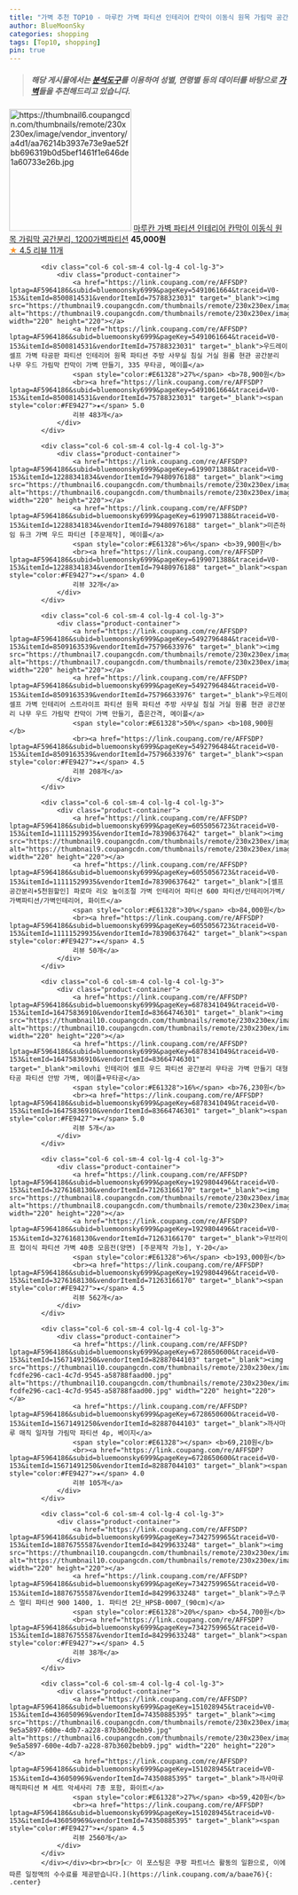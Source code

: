 ```yaml
---
title: "가벽 추천 TOP10 - 마루칸 가벽 파티션 인테리어 칸막이 이동식 원목 가림막 공간분리, 1200가벽파티션"
author: BlueMoonSky
categories: shopping
tags: [Top10, shopping]
pin: true
---
```


> ##### 해당 게시물에서는 [**분석도구**](https://itemscout.io/)를 이용하여 **성별**, **연령별** 등의 데이터를 바탕으로 [**가벽**](https://link.coupang.com/a/baae76)들을 추천해드리고 있습니다.
<div class="container"><div class="row">
            <div class="col-6 col-sm-4 col-lg-4 col-lg-3">
                <div class="product-container">
                    <a href="https://link.coupang.com/re/AFFSDP?lptag=AF5964186&subid=bluemoonsky6999&pageKey=6135289738&traceid=V0-153&itemId=11728164375&vendorItemId=79002210611" target="_blank"><img src="https://thumbnail6.coupangcdn.com/thumbnails/remote/230x230ex/image/vendor_inventory/a4d1/aa76214b3937e73e9ae52fbb696319b0d5bef1461f1e646de1a60733e26b.jpg" alt="https://thumbnail6.coupangcdn.com/thumbnails/remote/230x230ex/image/vendor_inventory/a4d1/aa76214b3937e73e9ae52fbb696319b0d5bef1461f1e646de1a60733e26b.jpg" width="220" height="220"></a>
                    <a href="https://link.coupang.com/re/AFFSDP?lptag=AF5964186&subid=bluemoonsky6999&pageKey=6135289738&traceid=V0-153&itemId=11728164375&vendorItemId=79002210611" target="_blank">마루칸 가벽 파티션 인테리어 칸막이 이동식 원목 가림막 공간분리, 1200가벽파티션</a>
                    <span style="color:#E61328"></span> <b>45,000원</b>
                    <br><a href="https://link.coupang.com/re/AFFSDP?lptag=AF5964186&subid=bluemoonsky6999&pageKey=6135289738&traceid=V0-153&itemId=11728164375&vendorItemId=79002210611" target="_blank"><span style="color:#FE9427">★</span> 4.5
                    리뷰 11개</a>
                </div>
            </div>
            
            <div class="col-6 col-sm-4 col-lg-4 col-lg-3">
                <div class="product-container">
                    <a href="https://link.coupang.com/re/AFFSDP?lptag=AF5964186&subid=bluemoonsky6999&pageKey=5491061664&traceid=V0-153&itemId=8500814531&vendorItemId=75788323031" target="_blank"><img src="https://thumbnail9.coupangcdn.com/thumbnails/remote/230x230ex/image/vendor_inventory/d693/43d38c8d24beb077e2176c82bb9ad35becdd20fe8e8e775716cf33ac77c8.jpg" alt="https://thumbnail9.coupangcdn.com/thumbnails/remote/230x230ex/image/vendor_inventory/d693/43d38c8d24beb077e2176c82bb9ad35becdd20fe8e8e775716cf33ac77c8.jpg" width="220" height="220"></a>
                    <a href="https://link.coupang.com/re/AFFSDP?lptag=AF5964186&subid=bluemoonsky6999&pageKey=5491061664&traceid=V0-153&itemId=8500814531&vendorItemId=75788323031" target="_blank">우드레이 셀프 가벽 타공판 파티션 인테리어 원목 파티션 주방 사무실 침실 거실 원룸 현관 공간분리 나무 우드 가림막 칸막이 가벽 만들기, 335 무타공, 메이플</a>
                    <span style="color:#E61328">27%</span> <b>78,900원</b>
                    <br><a href="https://link.coupang.com/re/AFFSDP?lptag=AF5964186&subid=bluemoonsky6999&pageKey=5491061664&traceid=V0-153&itemId=8500814531&vendorItemId=75788323031" target="_blank"><span style="color:#FE9427">★</span> 5.0
                    리뷰 483개</a>
                </div>
            </div>
            
            <div class="col-6 col-sm-4 col-lg-4 col-lg-3">
                <div class="product-container">
                    <a href="https://link.coupang.com/re/AFFSDP?lptag=AF5964186&subid=bluemoonsky6999&pageKey=6199071388&traceid=V0-153&itemId=12288341834&vendorItemId=79480976188" target="_blank"><img src="https://thumbnail6.coupangcdn.com/thumbnails/remote/230x230ex/image/vendor_inventory/01d6/cb417939f357d896206732e69ef9b1677dc9649693a3add5ac0995b96944.jpg" alt="https://thumbnail6.coupangcdn.com/thumbnails/remote/230x230ex/image/vendor_inventory/01d6/cb417939f357d896206732e69ef9b1677dc9649693a3add5ac0995b96944.jpg" width="220" height="220"></a>
                    <a href="https://link.coupang.com/re/AFFSDP?lptag=AF5964186&subid=bluemoonsky6999&pageKey=6199071388&traceid=V0-153&itemId=12288341834&vendorItemId=79480976188" target="_blank">미즌하임 듀크 가벽 우드 파티션 [주문제작], 메이플</a>
                    <span style="color:#E61328">6%</span> <b>39,900원</b>
                    <br><a href="https://link.coupang.com/re/AFFSDP?lptag=AF5964186&subid=bluemoonsky6999&pageKey=6199071388&traceid=V0-153&itemId=12288341834&vendorItemId=79480976188" target="_blank"><span style="color:#FE9427">★</span> 4.0
                    리뷰 32개</a>
                </div>
            </div>
            
            <div class="col-6 col-sm-4 col-lg-4 col-lg-3">
                <div class="product-container">
                    <a href="https://link.coupang.com/re/AFFSDP?lptag=AF5964186&subid=bluemoonsky6999&pageKey=5492796484&traceid=V0-153&itemId=8509163539&vendorItemId=75796633976" target="_blank"><img src="https://thumbnail7.coupangcdn.com/thumbnails/remote/230x230ex/image/vendor_inventory/f418/c382a757a9d9c5b1a6c6be07d9a29b8036983d05b8b1a42a382e8f88efb3.jpg" alt="https://thumbnail7.coupangcdn.com/thumbnails/remote/230x230ex/image/vendor_inventory/f418/c382a757a9d9c5b1a6c6be07d9a29b8036983d05b8b1a42a382e8f88efb3.jpg" width="220" height="220"></a>
                    <a href="https://link.coupang.com/re/AFFSDP?lptag=AF5964186&subid=bluemoonsky6999&pageKey=5492796484&traceid=V0-153&itemId=8509163539&vendorItemId=75796633976" target="_blank">우드레이 셀프 가벽 인테리어 스트라이프 파티션 원목 파티션 주방 사무실 침실 거실 원룸 현관 공간분리 나무 우드 가림막 칸막이 가벽 만들기, 좁은간격, 메이플</a>
                    <span style="color:#E61328">50%</span> <b>108,900원</b>
                    <br><a href="https://link.coupang.com/re/AFFSDP?lptag=AF5964186&subid=bluemoonsky6999&pageKey=5492796484&traceid=V0-153&itemId=8509163539&vendorItemId=75796633976" target="_blank"><span style="color:#FE9427">★</span> 4.5
                    리뷰 208개</a>
                </div>
            </div>
            
            <div class="col-6 col-sm-4 col-lg-4 col-lg-3">
                <div class="product-container">
                    <a href="https://link.coupang.com/re/AFFSDP?lptag=AF5964186&subid=bluemoonsky6999&pageKey=6055056723&traceid=V0-153&itemId=11111529935&vendorItemId=78390637642" target="_blank"><img src="https://thumbnail9.coupangcdn.com/thumbnails/remote/230x230ex/image/vendor_inventory/4572/35030a539b250756a16db188c98608a909b672a163b6ea6681bf0ea5b5e3.jpg" alt="https://thumbnail9.coupangcdn.com/thumbnails/remote/230x230ex/image/vendor_inventory/4572/35030a539b250756a16db188c98608a909b672a163b6ea6681bf0ea5b5e3.jpg" width="220" height="220"></a>
                    <a href="https://link.coupang.com/re/AFFSDP?lptag=AF5964186&subid=bluemoonsky6999&pageKey=6055056723&traceid=V0-153&itemId=11111529935&vendorItemId=78390637642" target="_blank">[셀프공간분리+5천원할인] 파로마 리오 높이조절 가벽 인테리어 파티션 600 파티션/인테리어가벽/가벽파티션/가벽인테리어, 화이트</a>
                    <span style="color:#E61328">30%</span> <b>84,000원</b>
                    <br><a href="https://link.coupang.com/re/AFFSDP?lptag=AF5964186&subid=bluemoonsky6999&pageKey=6055056723&traceid=V0-153&itemId=11111529935&vendorItemId=78390637642" target="_blank"><span style="color:#FE9427">★</span> 4.5
                    리뷰 50개</a>
                </div>
            </div>
            
            <div class="col-6 col-sm-4 col-lg-4 col-lg-3">
                <div class="product-container">
                    <a href="https://link.coupang.com/re/AFFSDP?lptag=AF5964186&subid=bluemoonsky6999&pageKey=6878341049&traceid=V0-153&itemId=16475836910&vendorItemId=83664746301" target="_blank"><img src="https://thumbnail10.coupangcdn.com/thumbnails/remote/230x230ex/image/vendor_inventory/2923/98ff8bdc6410944b0d522b64946cb10beec9d2fb8e705a62693b2ae2a7b4.jpg" alt="https://thumbnail10.coupangcdn.com/thumbnails/remote/230x230ex/image/vendor_inventory/2923/98ff8bdc6410944b0d522b64946cb10beec9d2fb8e705a62693b2ae2a7b4.jpg" width="220" height="220"></a>
                    <a href="https://link.coupang.com/re/AFFSDP?lptag=AF5964186&subid=bluemoonsky6999&pageKey=6878341049&traceid=V0-153&itemId=16475836910&vendorItemId=83664746301" target="_blank">milovhi 인테리어 셀프 우드 파티션 공간분리 무타공 가벽 만들기 대형 타공 파티션 안방 가벽, 메이플+무타공</a>
                    <span style="color:#E61328">16%</span> <b>76,230원</b>
                    <br><a href="https://link.coupang.com/re/AFFSDP?lptag=AF5964186&subid=bluemoonsky6999&pageKey=6878341049&traceid=V0-153&itemId=16475836910&vendorItemId=83664746301" target="_blank"><span style="color:#FE9427">★</span> 5.0
                    리뷰 5개</a>
                </div>
            </div>
            
            <div class="col-6 col-sm-4 col-lg-4 col-lg-3">
                <div class="product-container">
                    <a href="https://link.coupang.com/re/AFFSDP?lptag=AF5964186&subid=bluemoonsky6999&pageKey=1929804496&traceid=V0-153&itemId=3276168130&vendorItemId=71263166170" target="_blank"><img src="https://thumbnail8.coupangcdn.com/thumbnails/remote/230x230ex/image/vendor_inventory/1151/924f4fd43dbeb9d5acf5a510808a6e38b9d2fe05dcb3dd6dbe82369bc2b0.jpg" alt="https://thumbnail8.coupangcdn.com/thumbnails/remote/230x230ex/image/vendor_inventory/1151/924f4fd43dbeb9d5acf5a510808a6e38b9d2fe05dcb3dd6dbe82369bc2b0.jpg" width="220" height="220"></a>
                    <a href="https://link.coupang.com/re/AFFSDP?lptag=AF5964186&subid=bluemoonsky6999&pageKey=1929804496&traceid=V0-153&itemId=3276168130&vendorItemId=71263166170" target="_blank">우브라이프 접이식 파티션 가벽 40종 모음전(양면) [주문제작 가능], Y-20</a>
                    <span style="color:#E61328">6%</span> <b>193,000원</b>
                    <br><a href="https://link.coupang.com/re/AFFSDP?lptag=AF5964186&subid=bluemoonsky6999&pageKey=1929804496&traceid=V0-153&itemId=3276168130&vendorItemId=71263166170" target="_blank"><span style="color:#FE9427">★</span> 4.5
                    리뷰 562개</a>
                </div>
            </div>
            
            <div class="col-6 col-sm-4 col-lg-4 col-lg-3">
                <div class="product-container">
                    <a href="https://link.coupang.com/re/AFFSDP?lptag=AF5964186&subid=bluemoonsky6999&pageKey=6728650600&traceid=V0-153&itemId=15671491250&vendorItemId=82887044103" target="_blank"><img src="https://thumbnail10.coupangcdn.com/thumbnails/remote/230x230ex/image/retail/images/7980161784899770-fcdfe296-cac1-4c7d-9545-a58788faad00.jpg" alt="https://thumbnail10.coupangcdn.com/thumbnails/remote/230x230ex/image/retail/images/7980161784899770-fcdfe296-cac1-4c7d-9545-a58788faad00.jpg" width="220" height="220"></a>
                    <a href="https://link.coupang.com/re/AFFSDP?lptag=AF5964186&subid=bluemoonsky6999&pageKey=6728650600&traceid=V0-153&itemId=15671491250&vendorItemId=82887044103" target="_blank">까사마루 매직 일자형 가림막 파티션 4p, 베이지</a>
                    <span style="color:#E61328"></span> <b>69,210원</b>
                    <br><a href="https://link.coupang.com/re/AFFSDP?lptag=AF5964186&subid=bluemoonsky6999&pageKey=6728650600&traceid=V0-153&itemId=15671491250&vendorItemId=82887044103" target="_blank"><span style="color:#FE9427">★</span> 4.0
                    리뷰 105개</a>
                </div>
            </div>
            
            <div class="col-6 col-sm-4 col-lg-4 col-lg-3">
                <div class="product-container">
                    <a href="https://link.coupang.com/re/AFFSDP?lptag=AF5964186&subid=bluemoonsky6999&pageKey=7342759965&traceid=V0-153&itemId=18876755587&vendorItemId=84299633248" target="_blank"><img src="https://thumbnail10.coupangcdn.com/thumbnails/remote/230x230ex/image/vendor_inventory/9949/2e817fb09f59260b7b6c1cd01874a225f1971ad069e12d78f5383df28940.jpg" alt="https://thumbnail10.coupangcdn.com/thumbnails/remote/230x230ex/image/vendor_inventory/9949/2e817fb09f59260b7b6c1cd01874a225f1971ad069e12d78f5383df28940.jpg" width="220" height="220"></a>
                    <a href="https://link.coupang.com/re/AFFSDP?lptag=AF5964186&subid=bluemoonsky6999&pageKey=7342759965&traceid=V0-153&itemId=18876755587&vendorItemId=84299633248" target="_blank">쿠스쿠스 멀티 파티션 900 1400, 1. 파티션 2단_HPSB-0007_(90cm)</a>
                    <span style="color:#E61328">20%</span> <b>54,700원</b>
                    <br><a href="https://link.coupang.com/re/AFFSDP?lptag=AF5964186&subid=bluemoonsky6999&pageKey=7342759965&traceid=V0-153&itemId=18876755587&vendorItemId=84299633248" target="_blank"><span style="color:#FE9427">★</span> 4.5
                    리뷰 38개</a>
                </div>
            </div>
            
            <div class="col-6 col-sm-4 col-lg-4 col-lg-3">
                <div class="product-container">
                    <a href="https://link.coupang.com/re/AFFSDP?lptag=AF5964186&subid=bluemoonsky6999&pageKey=151028945&traceid=V0-153&itemId=436050969&vendorItemId=74350885395" target="_blank"><img src="https://thumbnail6.coupangcdn.com/thumbnails/remote/230x230ex/image/retail/images/1797328723867575-9e5a5897-600e-4db7-a228-87b3602bebb9.jpg" alt="https://thumbnail6.coupangcdn.com/thumbnails/remote/230x230ex/image/retail/images/1797328723867575-9e5a5897-600e-4db7-a228-87b3602bebb9.jpg" width="220" height="220"></a>
                    <a href="https://link.coupang.com/re/AFFSDP?lptag=AF5964186&subid=bluemoonsky6999&pageKey=151028945&traceid=V0-153&itemId=436050969&vendorItemId=74350885395" target="_blank">까사마루 매직파티션 M 세트 악세사리 7종 포함, 화이트</a>
                    <span style="color:#E61328">27%</span> <b>59,420원</b>
                    <br><a href="https://link.coupang.com/re/AFFSDP?lptag=AF5964186&subid=bluemoonsky6999&pageKey=151028945&traceid=V0-153&itemId=436050969&vendorItemId=74350885395" target="_blank"><span style="color:#FE9427">★</span> 4.5
                    리뷰 2560개</a>
                </div>
            </div>
            </div></div><br><br>[👉 이 포스팅은 쿠팡 파트너스 활동의 일환으로, 이에 따른 일정액의 수수료를 제공받습니다.](https://link.coupang.com/a/baae76){: .center}